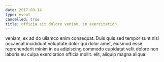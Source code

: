 ```yaml
---
date: 2017-03-14
type: event
cancelled: true
title: officia sit dolore veniam, in exercitation
---
```

veniam, ex ad do ullamco enim consequat. Duis quis sed tempor sunt nisi occaecat incididunt voluptate dolor qui dolor amet, eiusmod esse reprehenderit minim in ea adipiscing commodo cupidatat velit dolore non laboris eu culpa exercitation officia mollit. elit, aliquip magna aliqua.
